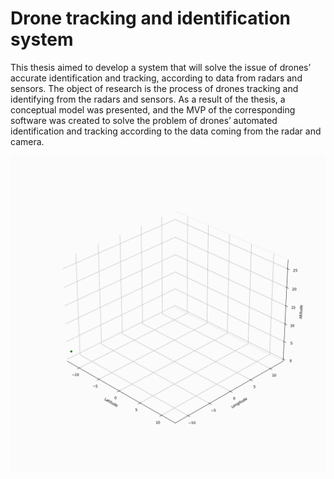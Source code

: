 # Drone tracking and identification system
This thesis aimed to develop a system that will solve the issue of drones’ accurate identification and tracking, according to data from radars and sensors. The object of research is the process of drones tracking and identifying from the radars and sensors. As a result of the thesis, a conceptual model was presented, and the MVP of the corresponding software was created to solve the problem of drones’ automated identification and tracking according to the data coming from the radar and camera.

![](viz.gif)